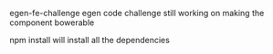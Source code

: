 egen-fe-challenge
egen code challenge
still working on making the component bowerable


npm install will install all the dependencies 
